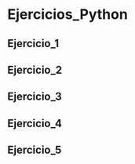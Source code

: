 # Ejercicios_Python

## Ejercicio_1

## Ejercicio_2

## Ejercicio_3

## Ejercicio_4

## Ejercicio_5
